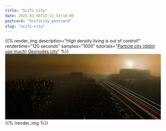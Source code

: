 ```yaml
---
title: "Scifi City"
date: 2025-03-08T15:11:53+10:00
postcard: "ScifiCity_postcard"
slug: "scifi-city"
---
```


{{% render_img
  description="High density living is out of control!"
  rendertime="120 seconds"
  samples="1000"
  tutorials="[Particle city (didnt use much)](https://www.youtube.com/watch?v=APHWd08X_mk)  [Geonodes city](https://youtu.be/MRYJeBUhSx4)"
%}}
![High density scifi city](img/ScifiCity.png)
{{% /render_img %}}